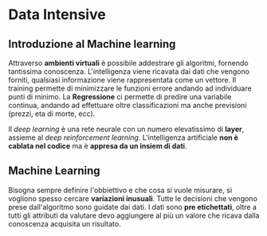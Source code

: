 # Data Intensive

## Introduzione al Machine learning 

Attraverso **ambienti virtuali** è possibile addestrare gli algoritmi, fornendo tantissima conoscenza. L'intelligenza viene ricavata dai dati che vengono forniti, qualsiasi informazione viene rappresentata come un vettore. Il training permette di minimizzare le funzioni errore andando ad individuare punti di minimo. La **Regressione** ci permette di predire una variabile continua, andando ad effettuare oltre classificazioni ma anche previsioni (prezzi, eta di morte, ecc).

Il _deep learning_ è una rete neurale con un numero elevatissimo di **layer**, assieme al _deep reinforcement learning_. 
L'intelligenza artificiale **non è cablata nel codice** ma è **appresa da un insiem di dati**. 

## Machine Learning

Bisogna sempre definire l'obbiettivo e che cosa si vuole misurare, si vogliono spesso cercare **variazioni inusuali**. Tutte le decisioni che vengono prese dall'algoritmo sono guidate dai dati. I dati sono **pre etichettati**, oltre a tutti gli attributi da valutare devo aggiungere al più un valore che ricava dalla conoscenza acquisita un risultato. 